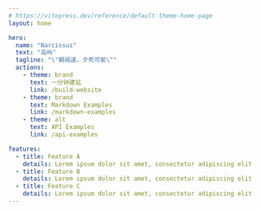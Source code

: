 ```yaml
---
# https://vitepress.dev/reference/default-theme-home-page
layout: home

hero:
  name: "Narcissus"
  text: "岛屿"
  tagline: "\"朝闻道，夕死可矣\""
  actions:
    - theme: brand
      text: 一分钟建站
      link: /build-website
    - theme: brand
      text: Markdown Examples
      link: /markdown-examples
    - theme: alt
      text: API Examples
      link: /api-examples

features:
  - title: Feature A
    details: Lorem ipsum dolor sit amet, consectetur adipiscing elit
  - title: Feature B
    details: Lorem ipsum dolor sit amet, consectetur adipiscing elit
  - title: Feature C
    details: Lorem ipsum dolor sit amet, consectetur adipiscing elit
---
```


